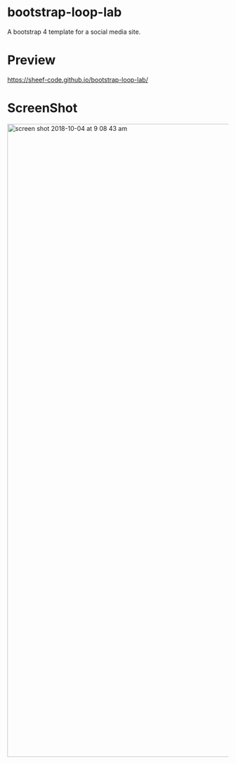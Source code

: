 # bootstrap-loop-lab
A bootstrap 4 template for a social media site.

# Preview
https://sheef-code.github.io/bootstrap-loop-lab/

# ScreenShot

<img width="1440" alt="screen shot 2018-10-04 at 9 08 43 am" src="https://user-images.githubusercontent.com/43546293/46487578-3eb72c80-c7b5-11e8-854d-444e0c56e15f.png">
